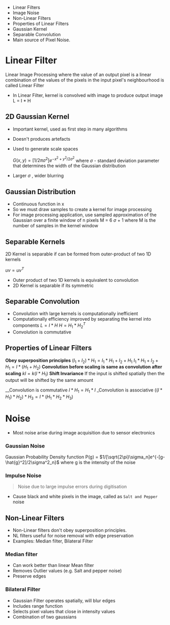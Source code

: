 - Linear Filters
- Image Noise
- Non-Linear Filters
- Properties of Linear Filters
- Gaussian Kernel
- Separable Convolution
- Main source of Pixel Noise.

# Linear Filter

Linear Image Processing where the value of an output pixel is a linear combination of the values of the pixels in the input pixel's neighbourhood is called Linear Filter

- In Linear Filter, kernel is convolved with image to produce output image
	L = I * H

## 2D Gaussian Kernel

- Important kernel, used as first step in many algorithms
- Doesn't produces artefacts
- Used to generate scale spaces

	$G(x,y)=[1/2 \pi\sigma^2]e^{-x^2 + y^2/2\sigma^2}$
	where $\sigma$ - standard deviation parameter that determines the width of the Gaussian distribution

- Larger $\sigma$ , wider blurring

## Gaussian Distribution

- Continuous function in x
- So we must draw samples to create a kernel for image processing
- For image processing application, use sampled approximation of the Gaussian over a finite window of n pixels
	M = 6 $\sigma$ + 1
	where M is the number of samples in the kernel window


## Separable Kernels

2D Kernel is separable if can be formed from outer-product of two 1D kernels

$uv = uv^T$

- Outer product of two 1D kernels is equivalent to convolution
- 2D Kernel is separable if its symmetric

## Separable Convolution

- Convolution with large kernels is computationally inefficient
- Computationally efficiency improved by separating the kernel into components
	$L = I * H$
	$H = H_1 * H_2^T$ 
- Convolution is commutative

## Properties of Linear Filters

__Obey superposition principles__
	$(I_1 + I_2) * H_1 = I_1 * H_1 + I_2 + H_1$
	$I_1 * H_1 + I_2 + H_1 = I * (H_1 + H_2)$
__Convolution before scaling is same as convolution after scaling__
	$kI = k(I * H_1)$
__Shift Invariance__
	If the input is shifted spatially then the output will be shifted by the same amount

__Convolution is commutative
	$I * H_1 = H_1 * I$
_Convolution is associative
	$((I * H_1)*H_2)*H_3 = I * (H_1*H_2*H_3)$

# Noise

- Most noise arise during image acquisition due to sensor electronics
### Gaussian Noise
Gaussian Probability Density function
		P(g) = $1/[\sqrt{2\pi}\sigma_n]e^{-[g-\hat{g}^2]/2\sigma^2_n}$
	where g is the intensity of the noise

### Impulse Noise
> Noise due to large impulse errors during digitisation

- Cause black and white pixels in the image, called as `Salt and Pepper` noise


## Non-Linear Filters

- Non-Linear filters don't obey superposition principles.
- NL filters useful for noise removal with edge preservation
- Examples: Median filter, Bilateral Filter


### Median filter

- Can work better than linear Mean filter
- Removes Outlier values (e.g. Salt and pepper noise)
- Preserve edges

### Bilateral Filter

- Gaussian Filter operates spatially, will blur edges
- Includes range function
- Selects pixel values that close in intensity values
- Combination of two gaussians





